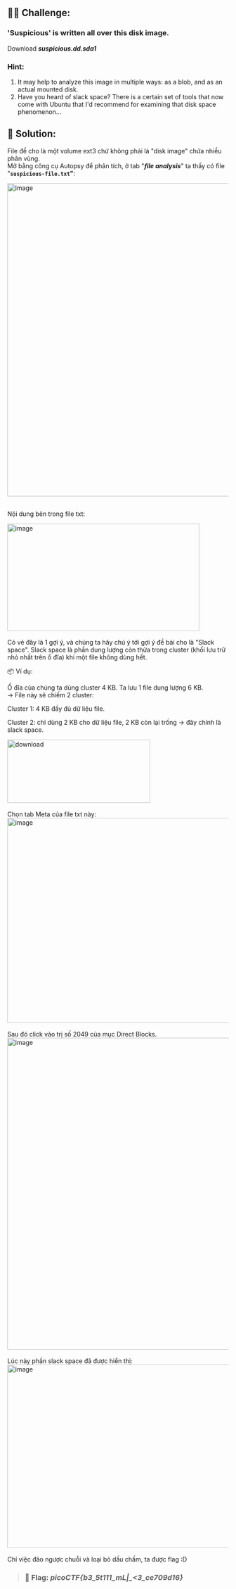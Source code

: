## 🕵️‍♂️ Challenge:
### 'Suspicious' is written all over this disk image.  
Download ***suspicious.dd.sda1***

### Hint:
1. It may help to analyze this image in multiple ways: as a blob, and as an actual mounted disk.  
2. Have you heard of slack space? There is a certain set of tools that now come with Ubuntu that I'd recommend for examining that disk space phenomenon...  
## 📝 Solution:
File đề cho là một volume ext3 chứ không phải là "disk image" chứa nhiều phân vùng.  
Mở bằng công cụ Autopsy để phân tích, ở tab "***file analysis***" ta thấy có file "**`suspicious-file.txt`"**:  

<img width="1808" height="712" alt="image" src="https://github.com/user-attachments/assets/36b749f5-9798-4330-8ab9-06c58249422d" />
<br>
<br>

Nội dung bên trong file txt:  

<img width="437" height="244" alt="image" src="https://github.com/user-attachments/assets/185ef154-6203-4912-a140-3556139b314f" />

<br>
<br>
Có vẻ đây là 1 gợi ý, và chúng ta hãy chú ý tới gợi ý đề bài cho là "Slack space".  
Slack space là phần dung lượng còn thừa trong cluster (khối lưu trữ nhỏ nhất trên ổ đĩa) khi một file không dùng hết.  

📦 Ví dụ:  

Ổ đĩa của chúng ta dùng cluster 4 KB. Ta lưu 1 file dung lượng 6 KB.  
-> File này sẽ chiếm 2 cluster:  

Cluster 1: 4 KB đầy đủ dữ liệu file.  

Cluster 2: chỉ dùng 2 KB cho dữ liệu file, 2 KB còn lại trống → đây chính là slack space.  

<img width="325" height="144" alt="download" src="https://github.com/user-attachments/assets/6e3e7462-34a7-49c1-a61c-adcb838ace30" />
<br>
<br>
Chọn tab Meta của file txt này:  

<img width="1507" height="466" alt="image" src="https://github.com/user-attachments/assets/3f873ed9-a0dc-4134-854d-be6eec4e774f" />
<br>
<br>
Sau đó click vào trị số 2049 của mục Direct Blocks.  

<img width="1387" height="709" alt="image" src="https://github.com/user-attachments/assets/1b04c8d6-fca5-4cb9-89f3-27e242259d72" />
<br>
<br>
Lúc này phần slack space đã được hiển thị:  

<img width="1029" height="417" alt="image" src="https://github.com/user-attachments/assets/5552fcad-d233-4c36-b505-f4fbeb19202d" />
<br>
<br>
Chỉ việc đảo ngược chuỗi và loại bỏ dấu chấm, ta được flag :D  

>### 🎯 Flag: ***picoCTF{b3_5t111_mL|_<3_ce709d16}***
